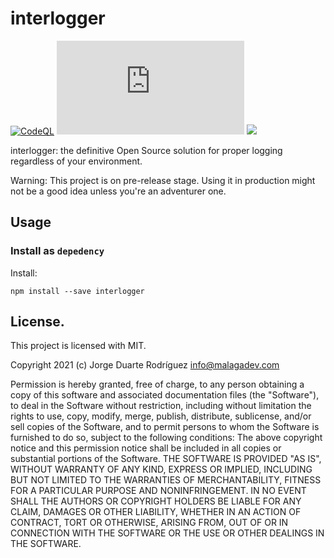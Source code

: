 # interlogger
[![CodeQL](https://github.com/jduarter/interlogger/actions/workflows/codeql-analysis.yml/badge.svg?branch=master)](https://github.com/jduarter/interlogger/actions/workflows/codeql-analysis.yml)
[![type-coverage](https://img.shields.io/badge/dynamic/json.svg?label=type-coverage&prefix=%E2%89%A5&suffix=%&query=$.typeCoverage.atLeast&uri=https%3A%2F%2Fraw.githubusercontent.com%2Fjduarter%2Finterlogger%2Fmaster%2Fpackage.json)](https://github.com/jduarter/interlogger)
<a href="https://codeclimate.com/github/jduarter/interlogger/maintainability"><img src="https://api.codeclimate.com/v1/badges/b2d14de2ab2bfc28a5f6/maintainability" /></a>

interlogger: the definitive Open Source solution for proper logging regardless of your environment.

Warning: This project is on pre-release stage. Using it in production might not be a good idea unless you're an adventurer one.

## Usage

### Install as `depedency`

Install: 
```
npm install --save interlogger
```

## License.

This project is licensed with MIT.

Copyright 2021 (c) Jorge Duarte Rodríguez <info@malagadev.com>

Permission is hereby granted, free of charge, to any person obtaining a copy of this software and associated documentation files (the "Software"), to deal in the Software without restriction, including without limitation the rights to use, copy, modify, merge, publish, distribute, sublicense, and/or sell copies of the Software, and to permit persons to whom the Software is furnished to do so, subject to the following conditions:
The above copyright notice and this permission notice shall be included in all copies or substantial portions of the Software.
THE SOFTWARE IS PROVIDED "AS IS", WITHOUT WARRANTY OF ANY KIND, EXPRESS OR IMPLIED, INCLUDING BUT NOT LIMITED TO THE WARRANTIES OF MERCHANTABILITY, FITNESS FOR A PARTICULAR PURPOSE AND NONINFRINGEMENT. IN NO EVENT SHALL THE AUTHORS OR COPYRIGHT HOLDERS BE LIABLE FOR ANY CLAIM, DAMAGES OR OTHER LIABILITY, WHETHER IN AN ACTION OF CONTRACT, TORT OR OTHERWISE, ARISING FROM, OUT OF OR IN CONNECTION WITH THE SOFTWARE OR THE USE OR OTHER DEALINGS IN THE SOFTWARE.

